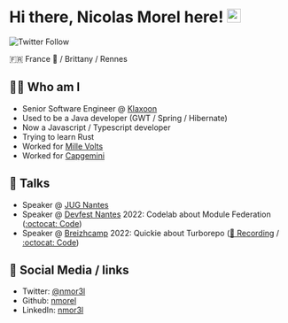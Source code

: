 # Hi there, Nicolas Morel here! <img src="https://media.giphy.com/media/hvRJCLFzcasrR4ia7z/giphy.gif" width="25px">

![Twitter Follow](https://img.shields.io/twitter/follow/nmor3l?label=Follow%20me%20on%20Twitter&style=social)

🇫🇷 France 🥖 / Brittany / Rennes

## 👱‍♂️ Who am I

* Senior Software Engineer @ [Klaxoon](https://klaxoon.com/)
* Used to be a Java developer (GWT / Spring / Hibernate)
* Now a Javascript / Typescript developer
* Trying to learn Rust
* Worked for [Mille Volts](https://www.millevolts.fr/)
* Worked for [Capgemini](https://www.capgemini.com/)
        
## 📢 Talks

* Speaker @ [JUG Nantes](https://nantesjug.org/#/events/2023_01_24)
* Speaker @ [Devfest Nantes](https://twitter.com/devfestnantes) 2022: Codelab about Module Federation ([:octocat: Code](https://github.com/nmorel/workshop-module-federation))
* Speaker @ [Breizhcamp](https://twitter.com/breizhcamp) 2022: Quickie about Turborepo ([🎥 Recording](https://youtu.be/lqoIFFDLLJ4) / [:octocat: Code](https://github.com/nmorel/turbohero))

## 🤝 Social Media / links

* Twitter: [@nmor3l](https://twitter.com/nmor3l)
* Github: [nmorel](https://github.com/nmorel)
* LinkedIn: [nmor3l](https://www.linkedin.com/in/nmor3l)
